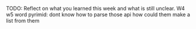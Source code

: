 TODO: Reflect on what you learned this week and what is still unclear.
W4 w5 word pyrimid: dont know how to parse those api
how could them make a list from them